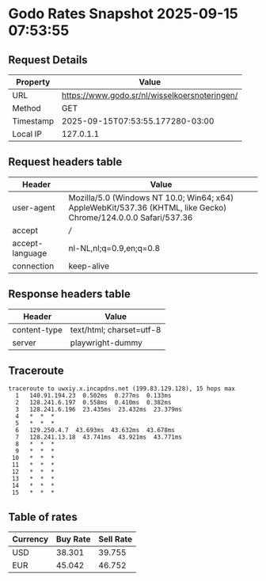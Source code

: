 # Godo Rates Snapshot 2025-09-15 07:53:55
## Request Details

| Property | Value |
|----------|-------|
| URL | https://www.godo.sr/nl/wisselkoersnoteringen/ |
| Method | GET |
| Timestamp | 2025-09-15T07:53:55.177280-03:00 |
| Local IP | 127.0.1.1 |
    
## Request headers table

| Header | Value |
|--------|-------|
| user-agent | Mozilla/5.0 (Windows NT 10.0; Win64; x64) AppleWebKit/537.36 (KHTML, like Gecko) Chrome/124.0.0.0 Safari/537.36 |
| accept | */* |
| accept-language | nl-NL,nl;q=0.9,en;q=0.8 |
| connection | keep-alive |

    
## Response headers table
| Header | Value |
|--------|-------|
| content-type | text/html; charset=utf-8 |
| server | playwright-dummy |

## Traceroute 

```
traceroute to uwxiy.x.incapdns.net (199.83.129.128), 15 hops max
  1   140.91.194.23  0.502ms  0.277ms  0.133ms 
  2   128.241.6.197  0.558ms  0.410ms  0.382ms 
  3   128.241.6.196  23.435ms  23.432ms  23.379ms 
  4   *  *  * 
  5   *  *  * 
  6   129.250.4.7  43.693ms  43.632ms  43.678ms 
  7   128.241.13.18  43.741ms  43.921ms  43.771ms 
  8   *  *  * 
  9   *  *  * 
 10   *  *  * 
 11   *  *  * 
 12   *  *  * 
 13   *  *  * 
 14   *  *  * 
 15   *  *  * 

```


## Table of rates

| Currency | Buy Rate | Sell Rate |
|----------|----------|-----------|
| USD | 38.301 | 39.755 |
| EUR | 45.042 | 46.752 |
